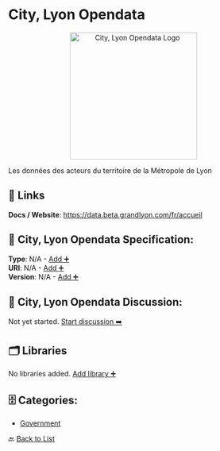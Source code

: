 # City, Lyon Opendata
<p align="center">
    <img width="256" src="https://raw.githubusercontent.com/apis-list/apis-list/main/apis/city-lyon-opendata/logo_256x256.png" alt="City, Lyon Opendata Logo"/>
</p>
Les données des acteurs du territoire de la Métropole de Lyon

##  🔗 Links
**Docs / Website**: https://data.beta.grandlyon.com/fr/accueil

## 🧬 City, Lyon Opendata Specification:
**Type**: N/A - [Add ➕](https://github.com/apis-list/apis-list/edit/main/apis.yaml#L3142)  
**URI**: N/A - [Add ➕](https://github.com/apis-list/apis-list/edit/main/apis.yaml#L3142)  
**Version**: N/A - [Add ➕](https://github.com/apis-list/apis-list/edit/main/apis.yaml#L3142)

## 💬 City, Lyon Opendata Discussion:
Not yet started. [Start discussion ➡️](https://github.com/apis-list/apis-list/discussions/new)

## 🗂️ Libraries

No libraries added. [Add library ➕](https://github.com/apis-list/apis-list/edit/main/apis.yaml#L3142)    


## 🗄️ Categories:
- [Government](https://github.com/apis-list/apis-list#government-)

🔙  [Back to List](https://github.com/apis-list/apis-list)
